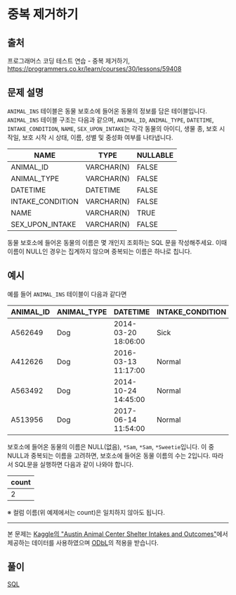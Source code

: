 # 중복 제거하기

## 출처

프로그래머스 코딩 테스트 연습 - 중복 제거하기, https://programmers.co.kr/learn/courses/30/lessons/59408

## 문제 설명

`ANIMAL_INS` 테이블은 동물 보호소에 들어온 동물의 정보를 담은 테이블입니다. `ANIMAL_INS` 테이블 구조는 다음과 같으며, `ANIMAL_ID`, `ANIMAL_TYPE`, `DATETIME`, `INTAKE_CONDITION`, `NAME`, `SEX_UPON_INTAKE`는 각각 동물의 아이디, 생물 종, 보호 시작일, 보호 시작 시 상태, 이름, 성별 및 중성화 여부를 나타냅니다.

| NAME | TYPE | NULLABLE |
| --- | --- | --- |
| ANIMAL\_ID | VARCHAR(N) | FALSE |
| ANIMAL\_TYPE | VARCHAR(N) | FALSE |
| DATETIME | DATETIME | FALSE |
| INTAKE\_CONDITION | VARCHAR(N) | FALSE |
| NAME | VARCHAR(N) | TRUE |
| SEX\_UPON\_INTAKE | VARCHAR(N) | FALSE |

동물 보호소에 들어온 동물의 이름은 몇 개인지 조회하는 SQL 문을 작성해주세요. 이때 이름이 NULL인 경우는 집계하지 않으며 중복되는 이름은 하나로 칩니다.

## 예시

예를 들어 `ANIMAL_INS` 테이블이 다음과 같다면

| ANIMAL\_ID | ANIMAL\_TYPE | DATETIME | INTAKE\_CONDITION | NAME | SEX\_UPON\_INTAKE |
| --- | --- | --- | --- | --- | --- |
| A562649 | Dog | 2014-03-20 18:06:00 | Sick | NULL | Spayed Female |
| A412626 | Dog | 2016-03-13 11:17:00 | Normal | \*Sam | Neutered Male |
| A563492 | Dog | 2014-10-24 14:45:00 | Normal | \*Sam | Neutered Male |
| A513956 | Dog | 2017-06-14 11:54:00 | Normal | \*Sweetie | Spayed Female |

보호소에 들어온 동물의 이름은 NULL(없음), `*Sam`, `*Sam`, `*Sweetie`입니다. 이 중 NULL과 중복되는 이름을 고려하면, 보호소에 들어온 동물 이름의 수는 2입니다. 따라서 SQL문을 실행하면 다음과 같이 나와야 합니다.

| count |
| --- |
| 2 |

※ 컬럼 이름(위 예제에서는 count)은 일치하지 않아도 됩니다.

* * *

본 문제는 [Kaggle의 "Austin Animal Center Shelter Intakes and Outcomes"](https://www.kaggle.com/aaronschlegel/austin-animal-center-shelter-intakes-and-outcomes)에서 제공하는 데이터를 사용하였으며 [ODbL](https://opendatacommons.org/licenses/odbl/1.0/)의 적용을 받습니다.

## 풀이

[SQL](./CountAnimalName.sql)
